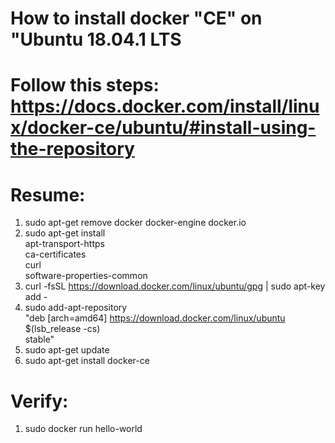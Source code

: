 # How to install docker "CE" on "Ubuntu 18.04.1 LTS

# Follow this steps: https://docs.docker.com/install/linux/docker-ce/ubuntu/#install-using-the-repository

# Resume:

1) sudo apt-get remove docker docker-engine docker.io
2) sudo apt-get install \
    apt-transport-https \
    ca-certificates \
    curl \
    software-properties-common
3) curl -fsSL https://download.docker.com/linux/ubuntu/gpg | sudo apt-key add -
4) sudo add-apt-repository \
   "deb [arch=amd64] https://download.docker.com/linux/ubuntu \
   $(lsb_release -cs) \
   stable"
5) sudo apt-get update
6) sudo apt-get install docker-ce

# Verify:

1) sudo docker run hello-world
